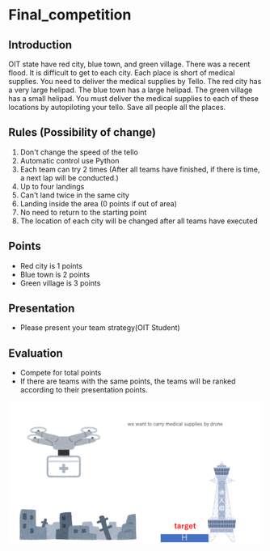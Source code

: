 # Final_competition

## Introduction
OIT state have red city, blue town, and green village. There was a recent flood.
It is difficult to get to each city. 
Each place is short of medical supplies. 
You need to deliver the medical supplies by Tello.
The red city has a very large helipad. The blue town has a large helipad. The green village has a small helipad.
You must deliver the medical supplies to each of these locations by autopiloting your tello. Save all people all the places.

## Rules (Possibility of change)
1. Don't change the speed of the tello
2. Automatic control use Python
3. Each team can try 2 times (After all teams have finished, if there is time, a next lap will be conducted.)
4. Up to four landings
5. Can't land twice in the same city
6. Landing inside the area (0 points if out of area)
7. No need to return to the starting point
8. The location of each city will be changed after all teams have executed

## Points
- Red city is 1 points
- Blue town is 2 points 
- Green village is 3 points

## Presentation
- Please present your team strategy(OIT Student)

## Evaluation
- Compete for total points
- If there are teams with the same points, the teams will be ranked according to their presentation points.



<img width="800" src="/images/drone.png">
